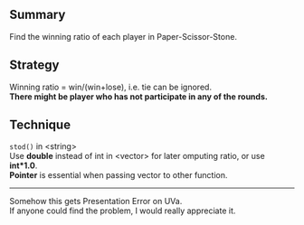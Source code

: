 ## Summary  
Find the winning ratio of each player in Paper-Scissor-Stone.  

## Strategy  
Winning ratio = win/(win+lose), i.e. tie can be ignored.  
**There might be player who has not participate in any of the rounds.**  

## Technique  
`stod()` in \<string\>  
Use **double** instead of int in \<vector\>  for later omputing ratio, or use **int*1.0**.  
**Pointer** is essential when passing vector to other function.  

---  
Somehow this gets Presentation Error on UVa.  
If anyone could find the problem, I would really appreciate it.